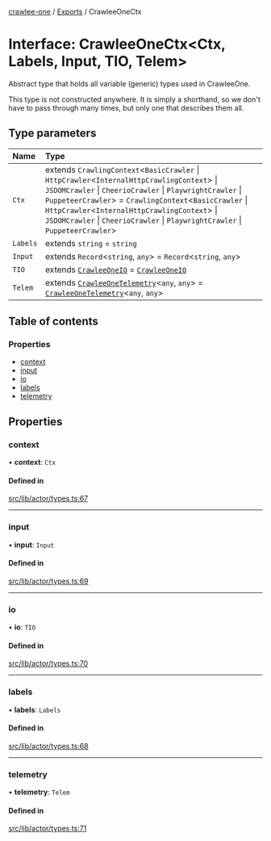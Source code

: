 [crawlee-one](../README.md) / [Exports](../modules.md) / CrawleeOneCtx

# Interface: CrawleeOneCtx<Ctx, Labels, Input, TIO, Telem\>

Abstract type that holds all variable (generic) types used in CrawleeOne.

This type is not constructed anywhere. It is simply a shorthand, so we don't
have to pass through many times, but only one that describes them all.

## Type parameters

| Name | Type |
| :------ | :------ |
| `Ctx` | extends `CrawlingContext`<`BasicCrawler` \| `HttpCrawler`<`InternalHttpCrawlingContext`\> \| `JSDOMCrawler` \| `CheerioCrawler` \| `PlaywrightCrawler` \| `PuppeteerCrawler`\> = `CrawlingContext`<`BasicCrawler` \| `HttpCrawler`<`InternalHttpCrawlingContext`\> \| `JSDOMCrawler` \| `CheerioCrawler` \| `PlaywrightCrawler` \| `PuppeteerCrawler`\> |
| `Labels` | extends `string` = `string` |
| `Input` | extends `Record`<`string`, `any`\> = `Record`<`string`, `any`\> |
| `TIO` | extends [`CrawleeOneIO`](CrawleeOneIO.md) = [`CrawleeOneIO`](CrawleeOneIO.md) |
| `Telem` | extends [`CrawleeOneTelemetry`](CrawleeOneTelemetry.md)<`any`, `any`\> = [`CrawleeOneTelemetry`](CrawleeOneTelemetry.md)<`any`, `any`\> |

## Table of contents

### Properties

- [context](CrawleeOneCtx.md#context)
- [input](CrawleeOneCtx.md#input)
- [io](CrawleeOneCtx.md#io)
- [labels](CrawleeOneCtx.md#labels)
- [telemetry](CrawleeOneCtx.md#telemetry)

## Properties

### context

• **context**: `Ctx`

#### Defined in

[src/lib/actor/types.ts:67](https://github.com/JuroOravec/crawlee-one/blob/490b500/src/lib/actor/types.ts#L67)

___

### input

• **input**: `Input`

#### Defined in

[src/lib/actor/types.ts:69](https://github.com/JuroOravec/crawlee-one/blob/490b500/src/lib/actor/types.ts#L69)

___

### io

• **io**: `TIO`

#### Defined in

[src/lib/actor/types.ts:70](https://github.com/JuroOravec/crawlee-one/blob/490b500/src/lib/actor/types.ts#L70)

___

### labels

• **labels**: `Labels`

#### Defined in

[src/lib/actor/types.ts:68](https://github.com/JuroOravec/crawlee-one/blob/490b500/src/lib/actor/types.ts#L68)

___

### telemetry

• **telemetry**: `Telem`

#### Defined in

[src/lib/actor/types.ts:71](https://github.com/JuroOravec/crawlee-one/blob/490b500/src/lib/actor/types.ts#L71)
